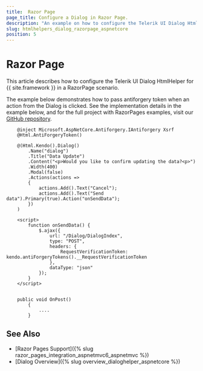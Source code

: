 ```yaml
---
title:  Razor Page
page_title: Configure a Dialog in Razor Page.
description: "An example on how to configure the Telerik UI Dialog HtmlHelper for {{ site.framework }} in a Razor Page."
slug: htmlhelpers_dialog_razorpage_aspnetcore
position: 5
---
```


# Razor Page

This article describes how to configure the Telerik UI Dialog HtmlHelper for {{ site.framework }} in a RazorPage scenario.

The example below demonstrates how to pass antiforgery token when an action from the Dialog is clicked. See the implementation details in the example below, and for the full project with RazorPages examples, visit our [GitHub repository](https://github.com/telerik/ui-for-aspnet-core-examples/tree/master/Telerik.Examples.RazorPages).

```tab-RazorPage(csthml)  	
	@inject Microsoft.AspNetCore.Antiforgery.IAntiforgery Xsrf
	@Html.AntiForgeryToken()

	@(Html.Kendo().Dialog()
        .Name("dialog")
        .Title("Data Update")
        .Content("<p>Would you like to confirm updating the data?<p>")
        .Width(400)
        .Modal(false)
        .Actions(actions =>
        {
            actions.Add().Text("Cancel");
            actions.Add().Text("Send data").Primary(true).Action("onSendData");
        })
	)	

	<script>
		function onSendData() {
			$.ajax({
				url: "/Dialog/DialogIndex",
				type: "POST",				
				headers: {
					RequestVerificationToken: kendo.antiForgeryTokens().__RequestVerificationToken
				},
				dataType: "json"
			});
		}
	</script>
```
```tab-PageModel(cshtml.cs)      

    public void OnPost()
        {
			....
        }
```

## See Also

* [Razor Pages Support]({% slug razor_pages_integration_aspnetmvc6_aspnetmvc %})
* [Dialog Overview]({% slug overview_dialoghelper_aspnetcore %})

